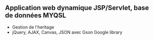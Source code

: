 ## Application web dynamique JSP/Servlet, base de données MYQSL
- Gestion de l'heritage
- jQuery, AJAX, Canvas, JSON avec Gson Google library
